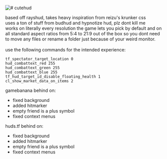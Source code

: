 ![# cutehud](https://raw.githubusercontent.com/quickkennedy/cutehud/main/logo.png)

 
based off rayshud, takes heavy inspiration from reizu's krunker css <br>
uses a ton of stuff from budhud and hypnotize hud, plz dont kill me <br>
works on literally every resolution the game lets you pick by default and on all standard aspect ratios from 5:4 to 21:9 out of the box so you dont need to move any files or rename a folder just because of your weird monitor.<br><br>
use the following commands for the intended experience:<br>
```
tf_spectator_target_location 0
hud_combattext_red 255
hud_combattext_green 255
hud_combattext_blue 255
tf_hud_target_id_disable_floating_health 1 
cl_show_market_data_on_items 2
```

gamebanana behind on:
- fixed background
- added hitmarker
- empty friend is a plus symbol
- fixed context menus

huds.tf behind on:
- fixed background
- added hitmarker
- empty friend is a plus symbol
- fixed context menus